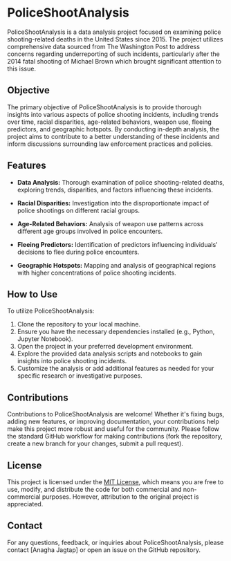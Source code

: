 # PoliceShootAnalysis

PoliceShootAnalysis is a data analysis project focused on examining police shooting-related deaths in the United States since 2015. The project utilizes comprehensive data sourced from The Washington Post to address concerns regarding underreporting of such incidents, particularly after the 2014 fatal shooting of Michael Brown which brought significant attention to this issue.

## Objective

The primary objective of PoliceShootAnalysis is to provide thorough insights into various aspects of police shooting incidents, including trends over time, racial disparities, age-related behaviors, weapon use, fleeing predictors, and geographic hotspots. By conducting in-depth analysis, the project aims to contribute to a better understanding of these incidents and inform discussions surrounding law enforcement practices and policies.

## Features

- **Data Analysis:** Thorough examination of police shooting-related deaths, exploring trends, disparities, and factors influencing these incidents.
  
- **Racial Disparities:** Investigation into the disproportionate impact of police shootings on different racial groups.
  
- **Age-Related Behaviors:** Analysis of weapon use patterns across different age groups involved in police encounters.
  
- **Fleeing Predictors:** Identification of predictors influencing individuals' decisions to flee during police encounters.
  
- **Geographic Hotspots:** Mapping and analysis of geographical regions with higher concentrations of police shooting incidents.

## How to Use

To utilize PoliceShootAnalysis:

1. Clone the repository to your local machine.
2. Ensure you have the necessary dependencies installed (e.g., Python, Jupyter Notebook).
3. Open the project in your preferred development environment.
4. Explore the provided data analysis scripts and notebooks to gain insights into police shooting incidents.
5. Customize the analysis or add additional features as needed for your specific research or investigative purposes.

## Contributions

Contributions to PoliceShootAnalysis are welcome! Whether it's fixing bugs, adding new features, or improving documentation, your contributions help make this project more robust and useful for the community. Please follow the standard GitHub workflow for making contributions (fork the repository, create a new branch for your changes, submit a pull request).

## License

This project is licensed under the [MIT License](LICENSE), which means you are free to use, modify, and distribute the code for both commercial and non-commercial purposes. However, attribution to the original project is appreciated.

## Contact

For any questions, feedback, or inquiries about PoliceShootAnalysis, please contact [Anagha Jagtap] or open an issue on the GitHub repository.

